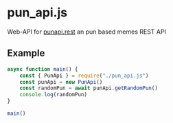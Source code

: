 # pun_api.js
Web-API for [punapi.rest](https://www.punapi.rest/) an pun based memes REST API

## Example
```JavaScript
async function main() {
	const { PunApi } = require("./pun_api.js")
	const punApi = new PunApi()
	const randomPun = await punApi.getRandomPun()
	console.log(randomPun)
}

main()
```
